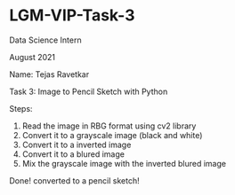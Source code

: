 # LGM-VIP-Task-3

Data Science Intern

August 2021

Name: Tejas Ravetkar

Task 3: Image to Pencil Sketch with Python

Steps:
1. Read the image in RBG format using cv2 library
2. Convert it to a grayscale image (black and white)
3. Convert it to a inverted image
4. Convert it to a blured image
5. Mix the grayscale image with the inverted blured image

Done! converted to a pencil sketch!
